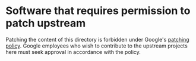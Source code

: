 # Software that requires permission to patch upstream

Patching the content of this directory is forbidden under Google's [patching
policy]. Google employees who wish to contribute to the upstream projects here
must seek approval in accordance with the policy.

[patching policy]: https://opensource.google/docs/patching

